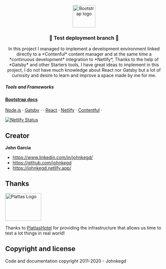 <p align="center">
  <a href="https://johnkegd.netlify.app/" target="_blank">
    <img src="https://www.plattas.ch/img/logos/logojk.png" alt="Bootstrap logo" width="72" height="72">
  </a>
</p>

<h3 align="center">&#128188; Test deployment branch &#128084;</h3>

<p align="center">
  In this project I managed to implement a development environment linked directly to a *Contenful* content manager and at the same time a *continuous development* integration to *Netlify*, Thanks to the help of *Gatsby* and other Starters tools, I have great ideas to implement in this project, I do not have much knowledge about React nor Gatsby but a lot of curiosity and desire to learn and improve a space made by me for me.
  <br>
  <h5>Tools and Frameworks</h5>
  <a href="https://getbootstrap.com/docs/4.4/"><strong>Bootstrap docs</strong></a>
  <br>
  <br>
  <a href="https://nodejs.org/en/">Node.js</a>
  ·
  <a href="https://www.gatsbyjs.org/">Gatsby</a>
  ·
  ·
  <a href="https://react.org/">React</a>
  ·
  <a href="https://www.netlify.com/">Netlify</a>
  ·
  <a href="https://www.contentful.com/">Contentful</a>
  ·
</p>

[![Netlify Status](https://api.netlify.com/api/v1/badges/4dda99ba-bbe5-42a0-b127-aa0db41ebdb3/deploy-status)](https://app.netlify.com/sites/johnkegd/deploys)

## Creator

**John Garcia**

- <https://www.linkedin.com/in/johnkegd/>
- <https://github.com/johnkegd>
- <https://johnkegd.netlify.app/>

## Thanks

<a href="https://www.plattas.ch">
  <img src="https://www.plattas.ch/logos/FFB606-115x88.jpg" alt="Plattas Logo" width="115" height="88">
</a>

Thanks to [PlattasHotel](https://www.plattas.ch) for providing the infrastructure that allows us time to test a lot things in real world!



## Copyright and license

Code and documentation copyright 2011-2020 - Johnkegd
